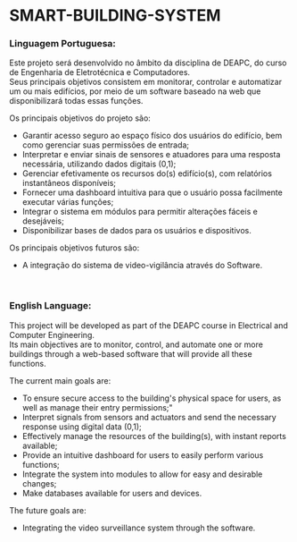 # SMART-BUILDING-SYSTEM

<p><h3>Linguagem Portuguesa:</h3></p>

<p>Este projeto será desenvolvido no âmbito da disciplina de DEAPC, do curso de Engenharia de Eletrotécnica e Computadores.<br> 
Seus principais objetivos consistem em monitorar, controlar e automatizar um ou mais edifícios, por meio de um software baseado na web que disponibilizará todas essas funções.</p>

<p>Os principais objetivos do projeto são:</p>
<ul>
  <li>Garantir acesso seguro ao espaço físico dos usuários do edifício, bem como gerenciar suas permissões de entrada;</li>
  <li>Interpretar e enviar sinais de sensores e atuadores para uma resposta necessária, utilizando dados digitais (0,1);</li>
  <li>Gerenciar efetivamente os recursos do(s) edifício(s), com relatórios instantâneos disponíveis;</li>
  <li>Fornecer uma dashboard intuitiva para que o usuário possa facilmente executar várias funções;</li>
  <li>Integrar o sistema em módulos para permitir alterações fáceis e desejáveis;</li>
  <li>Disponibilizar bases de dados para os usuários e dispositivos.</li>
</ul>

<p>Os principais objetivos futuros são:</p>
<ul>
  <li>A integração do sistema de video-vigilância através do Software.</li>
</ul><br>

<p><h3>English Language:</h3></p>

<p>This project will be developed as part of the DEAPC course in Electrical and Computer Engineering.<br> 
  Its main objectives are to monitor, control, and automate one or more buildings through a web-based software that will provide all these functions.</p>

<p>The current main goals are:</p>
<ul>
  <li>To ensure secure access to the building's physical space for users, as well as manage their entry permissions;"</li>
  <li>Interpret signals from sensors and actuators and send the necessary response using digital data (0,1);</li>
  <li>Effectively manage the resources of the building(s), with instant reports available;</li>
  <li>Provide an intuitive dashboard for users to easily perform various functions;</li>
  <li>Integrate the system into modules to allow for easy and desirable changes;</li>
  <li>Make databases available for users and devices.</li>
</ul>

<p>The future goals are:</p>
<ul>
  <li>Integrating the video surveillance system through the software.</li>
</ul><br>
